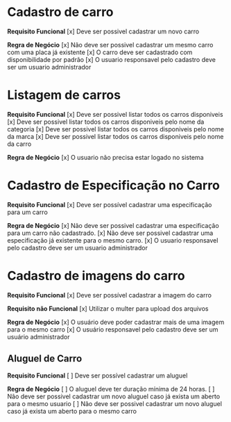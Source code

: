 # Cadastro de carro

**Requisito Funcional**
[x] Deve ser possivel cadastrar um novo carro

**Regra de Negócio**
[x] Não deve ser possivel cadastrar um mesmo carro com uma placa já existente
[x] O carro deve ser cadastrado com disponibilidade por padrão
[x] O usuario responsavel pelo cadastro deve ser um usuario administrador

# Listagem de carros

**Requisito Funcional**
[x] Deve ser possivel listar todos os carros disponiveis
[x] Deve ser possivel listar todos os carros disponiveis pelo nome da categoria
[x] Deve ser possivel listar todos os carros disponiveis pelo nome da marca
[x] Deve ser possivel listar todos os carros disponiveis pelo nome da carro

**Regra de Negócio**
[x] O usuario não precisa estar logado no sistema

# Cadastro de Especificação no Carro

**Requisito Funcional**
[x] Deve ser possível cadastrar uma especificação para um carro

**Regra de Negócio**
[x] Não deve ser possivel cadastrar uma especificação para um carro não cadastrado.
[x] Não deve ser possivel cadastrar uma especificação já existente para o mesmo carro.
[x] O usuario responsavel pelo cadastro deve ser um usuario administrador

# Cadastro de imagens do carro

**Requisito Funcional**
[x] Deve ser possível cadastrar a imagem do carro

**Requisito não Funcional**
[x] Utilizar o multer para upload dos arquivos

**Regra de Negócio**
[x] O usuário deve poder cadastrar mais de uma imagem para o mesmo carro
[x] O usuário responsavel pelo cadastro deve ser um usuário administrador

## Aluguel de Carro

**Requisito Funcional**
[ ] Deve ser possível cadastrar um aluguel

**Regra de Negócio**
[ ] O aluguel deve ter duração mínima de 24 horas.
[ ] Não deve ser possivel cadastrar um novo aluguel caso já exista um aberto para o mesmo usuario
[ ] Não deve ser possivel cadastrar um novo aluguel caso já exista um aberto para o mesmo carro

